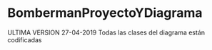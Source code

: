 # BombermanProyectoYDiagrama
ULTIMA VERSION 27-04-2019
Todas las clases del diagrama están codificadas
